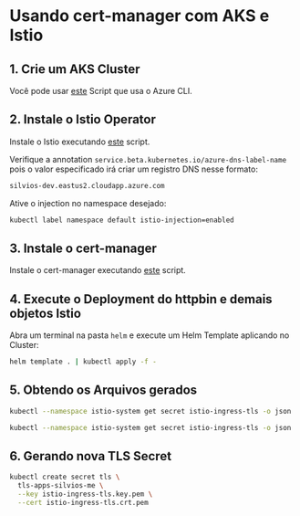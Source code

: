 # Usando cert-manager com AKS e Istio

## 1. Crie um AKS Cluster

Você pode usar [este](../../install/aks/00-creation.sh) Script que usa o Azure CLI.

## 2. Instale o Istio Operator

Instale o Istio executando [este](../istio/04-istio-operator-install.sh) script.

Verifique a annotation ```service.beta.kubernetes.io/azure-dns-label-name``` pois o valor especificado irá criar um registro DNS nesse formato:

```bash
silvios-dev.eastus2.cloudapp.azure.com
```

Ative o injection no namespace desejado:

```bash
kubectl label namespace default istio-injection=enabled
```

## 3. Instale o cert-manager

Instale o cert-manager executando [este](install.sh) script.

## 4. Execute o Deployment do httpbin e demais objetos Istio

Abra um terminal na pasta ```helm``` e execute um Helm Template aplicando no Cluster:

```bash
helm template . | kubectl apply -f -
```

## 5. Obtendo os Arquivos gerados

```bash
kubectl --namespace istio-system get secret istio-ingress-tls -o json | jq '.data."tls.key"' -r | base64 -d > istio-ingress-tls.key.pem

kubectl --namespace istio-system get secret istio-ingress-tls -o json | jq '.data."tls.crt"' -r | base64 -d > istio-ingress-tls.crt.pem
```
## 6. Gerando nova TLS Secret

```bash
kubectl create secret tls \
  tls-apps-silvios-me \
  --key istio-ingress-tls.key.pem \
  --cert istio-ingress-tls.crt.pem
```
